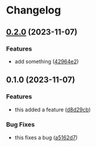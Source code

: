 # Changelog

## [0.2.0](https://github.com/winslowdibona/release-please-test/compare/v0.1.0...v0.2.0) (2023-11-07)


### Features

* add something ([42964e2](https://github.com/winslowdibona/release-please-test/commit/42964e252cd8f9354c79edcf4cd09b369b195cd8))

## 0.1.0 (2023-11-07)


### Features

* this added a feature ([d8d29cb](https://github.com/winslowdibona/release-please-test/commit/d8d29cb84f0cb48147b1e6f5f3dc18507eb41ee2))


### Bug Fixes

* this fixes a bug ([a5162d7](https://github.com/winslowdibona/release-please-test/commit/a5162d7bfa57fd91de7cb1b2116497ac984fb10f))
